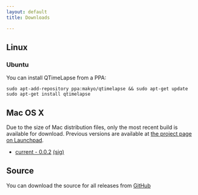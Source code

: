 ```yaml
---
layout: default
title: Downloads

---
```


## Linux

### Ubuntu

You can install QTimeLapse from a PPA:

    sudo apt-add-repository ppa:makyo/qtimelapse && sudo apt-get update
    sudo apt-get install qtimelapse

## Mac OS X

Due to the size of Mac distribution files, only the most recent build is
available for download.  Previous versions are available at [the project page on
Launchpad](https://launchpad.net/qtl/).

- [current - 0.0.2](macx/qtimelapse-0.0.2.dmg)
  [(sig)](macx/qtimelapse-0.0.2.dmg.asc)

## Source

You can download the source for all releases from
[GitHub](https://github.com/makyo/qtimelapse/releases)
